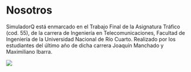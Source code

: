 # Nosotros

SimuladorQ está enmarcado en el Trabajo Final de la Asignatura Tráfico (cod. 55), de la carrera de Ingeniería en Telecomunicaciones, Facultad de Ingeniería de la Universidad Nacional de Río Cuarto.
Realizado por los estudiantes del último año de dicha carrera Joaquín Manchado y Maximiliano Ibarra.

![](https://www.quatrotv.com/wp-content/uploads/2016/04/unrc.jpg)



<!--stackedit_data:
eyJoaXN0b3J5IjpbMTM0Njg1MTMzNCwtODAzNjQyNzE1XX0=
-->